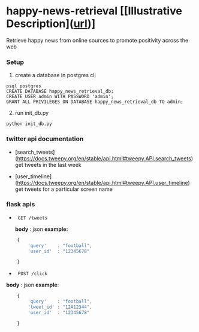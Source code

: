 # happy-news-retrieval [[Illustrative Description]([url](https://anuskapant.github.io/happynewsretrieval/ ))]
Retrieve happy news from online sources to promote positivity across the web


### Setup
1. create a database in postgres cli
```
psql postgres
CREATE DATABASE happy_news_retrieval_db;
CREATE USER admin WITH PASSWORD 'admin';
GRANT ALL PRIVILEGES ON DATABASE happy_news_retrieval_db TO admin;
```
2. run init_db.py
```
python init_db.py
```

### twitter api documentation

 - [search_tweets] (https://docs.tweepy.org/en/stable/api.html#tweepy.API.search_tweets)
 	get tweets in the last week

 - [user_timeline] (https://docs.tweepy.org/en/stable/api.html#tweepy.API.user_timeline)
    get tweets for a particular screen name 


 ### flask apis
 
 - ```http
 	GET /tweets 
 	```

   **body** : json
   **example:** 
```javascript
  	{
  		'query'    : "football",
  		'user_id'  : "12345678"

  	}
```

 - ```http
 	POST /click
   ```   

  **body**   : json
  **example**: 
```javascript
  	{
  		'query'    : "football",
  		'tweet_id' : "12A12344",
  		'user_id'  : "12345678"

  	}
```
